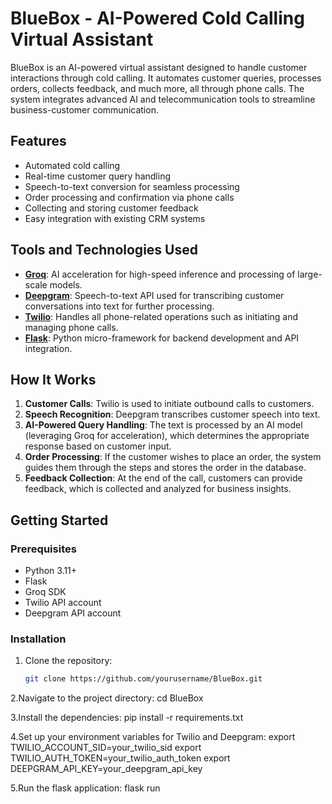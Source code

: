 # BlueBox - AI-Powered Cold Calling Virtual Assistant

BlueBox is an AI-powered virtual assistant designed to handle customer interactions through cold calling. It automates customer queries, processes orders, collects feedback, and much more, all through phone calls. The system integrates advanced AI and telecommunication tools to streamline business-customer communication.

## Features

- Automated cold calling
- Real-time customer query handling
- Speech-to-text conversion for seamless processing
- Order processing and confirmation via phone calls
- Collecting and storing customer feedback
- Easy integration with existing CRM systems

## Tools and Technologies Used

- **[Groq](https://groq.com/)**: AI acceleration for high-speed inference and processing of large-scale models.
- **[Deepgram](https://deepgram.com/)**: Speech-to-text API used for transcribing customer conversations into text for further processing.
- **[Twilio](https://twilio.com/)**: Handles all phone-related operations such as initiating and managing phone calls.
- **[Flask](https://flask.palletsprojects.com/)**: Python micro-framework for backend development and API integration.
  
## How It Works

1. **Customer Calls**: Twilio is used to initiate outbound calls to customers.
2. **Speech Recognition**: Deepgram transcribes customer speech into text.
3. **AI-Powered Query Handling**: The text is processed by an AI model (leveraging Groq for acceleration), which determines the appropriate response based on customer input.
4. **Order Processing**: If the customer wishes to place an order, the system guides them through the steps and stores the order in the database.
5. **Feedback Collection**: At the end of the call, customers can provide feedback, which is collected and analyzed for business insights.

## Getting Started

### Prerequisites

- Python 3.11+
- Flask
- Groq SDK
- Twilio API account
- Deepgram API account

### Installation

1. Clone the repository:

   ```bash
   git clone https://github.com/yourusername/BlueBox.git

2.Navigate to the project directory:
cd BlueBox

3.Install the dependencies:
pip install -r requirements.txt

4.Set up your environment variables for Twilio and Deepgram:
export TWILIO_ACCOUNT_SID=your_twilio_sid
export TWILIO_AUTH_TOKEN=your_twilio_auth_token
export DEEPGRAM_API_KEY=your_deepgram_api_key

5.Run the flask application:
flask run
